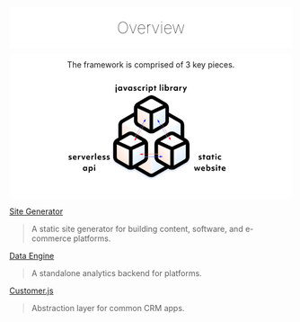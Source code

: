 <div align="center" style="background:#fff;border-radius:5px;padding:10px 10px 5px 10px;margin-top:20px;">
    <h1 style="margin-bottom:15px;margin-top:10px; border:none;font-weight:100;color:#000 !important;">Overview</h1>
</div>

<div align="center" style="background:#fff;padding:10px;border-radius:5px;margin-top:10px;">
    The framework is comprised of 3 key pieces.<br><br>
    <img style="max-height:200px;" src="images/diagram.png">
</div>

[Site Generator](/generator)
> A static site generator for building content, software, and e-commerce platforms.

[Data Engine](/engine)
> A standalone analytics backend for platforms.

[Customer.js](/customerjs)
> Abstraction layer for common CRM apps.